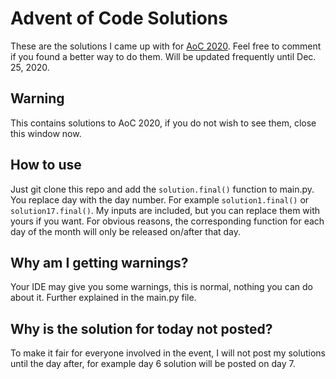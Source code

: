 # Advent of Code Solutions
These are the solutions I came up with for [AoC 2020](https://adventofcode.com/2020). Feel free to comment if you found a better way to do them. Will be updated frequently until Dec. 25, 2020.
## Warning
This contains solutions to AoC 2020, if you do not wish to see them, close this window now.
## How to use
Just git clone this repo and add the `solution.final()` function to main.py. You replace day with the day number. For example `solution1.final()` or `solution17.final()`. My inputs are included, but you can replace them with yours if you want. For obvious reasons, the corresponding function for each day of the month will only be released on/after that day.
## Why am I getting warnings?
Your IDE may give you some warnings, this is normal, nothing you can do about it. Further explained in the main.py file.
## Why is the solution for today not posted?
To make it fair for everyone involved in the event, I will not post my solutions until the day after, for example day 6 solution will be posted on day 7.